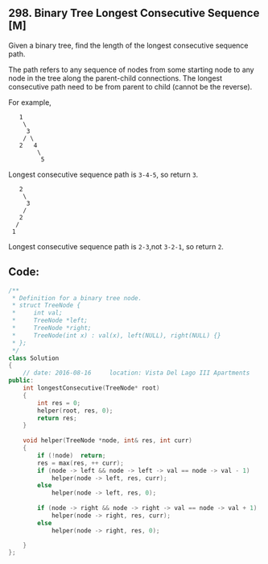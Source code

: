 ## 298. Binary Tree Longest Consecutive Sequence [M]
Given a binary tree, find the length of the longest consecutive sequence path.

The path refers to any sequence of nodes from some starting node to any node in the tree along the parent-child connections. The longest consecutive path need to be from parent to child (cannot be the reverse).

For example,
```
   1
    \
     3
    / \
   2   4
        \
         5
```
Longest consecutive sequence path is `3-4-5`, so return `3`.
```
   2
    \
     3
    / 
   2    
  / 
 1
 ```
Longest consecutive sequence path is `2-3`,not `3-2-1`, so return `2`.

## Code:
```c++
/**
 * Definition for a binary tree node.
 * struct TreeNode {
 *     int val;
 *     TreeNode *left;
 *     TreeNode *right;
 *     TreeNode(int x) : val(x), left(NULL), right(NULL) {}
 * };
 */
class Solution 
{
    // date: 2016-08-16     location: Vista Del Lago III Apartments 
public:
    int longestConsecutive(TreeNode* root) 
    {
        int res = 0;
        helper(root, res, 0);
        return res;
    }
    
    void helper(TreeNode *node, int& res, int curr)
    {
        if (!node)  return;
        res = max(res, ++ curr);
        if (node -> left && node -> left -> val == node -> val - 1)
            helper(node -> left, res, curr);
        else
            helper(node -> left, res, 0);
            
        if (node -> right && node -> right -> val == node -> val + 1)
            helper(node -> right, res, curr);
        else
            helper(node -> right, res, 0);

    }
};
```
